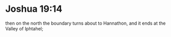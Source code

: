 # Joshua 19:14

then on the north the boundary turns about to Hannathon, and it ends at the Valley of Iphtahel;
